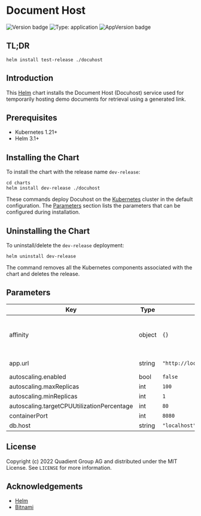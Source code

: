 # Document Host

![Version badge](https://img.shields.io/badge/dynamic/yaml?url=https%3A%2F%2Fraw.githubusercontent.com%2Frobertwtucker%2Fspt-charts%2Fmaster%2Fdocuhost%2FChart.yaml&query=%24.version&label=Version)
![Type: application](https://img.shields.io/badge/Type-application-informational?style=flat-square)
![AppVersion badge](https://img.shields.io/badge/dynamic/yaml?url=https%3A%2F%2Fraw.githubusercontent.com%2Frobertwtucker%2Fspt-charts%2Fmaster%2Fdocuhost%2FChart.yaml&query=%24.appVersion&label=AppVersion&link=https%3A%2F%2Fgithub.com%2Frobertwtucker%2Fdocument-host)

## TL;DR

```console
helm install test-release ./docuhost
```

## Introduction

This [Helm](https://helm.sh) chart installs the Document Host (Docuhost)
service used for temporarily hosting demo documents for retrieval using a
generated link.

## Prerequisites

- Kubernetes 1.21+
- Helm 3.1+

## Installing the Chart

To install the chart with the release name `dev-release`:

```console
cd charts
helm install dev-release ./docuhost
```

These commands deploy Docuhost on the [Kubernetes](https://kubernetes.io)
cluster in the default configuration. The [Parameters](#parameters) section
lists the parameters that can be configured during installation.

## Uninstalling the Chart

To uninstall/delete the `dev-release` deployment:

```console
helm uninstall dev-release
```

The command removes all the Kubernetes components associated with the chart and
deletes the release.

## Parameters

| Key                                        | Type   | Default                           | Description                                                                                                                                                                                                                     |
| ------------------------------------------ | ------ | --------------------------------- | ------------------------------------------------------------------------------------------------------------------------------------------------------------------------------------------------------------------------------- |
| affinity                                   | object | `{}`                              | Affinity for pod assignment ref: https://kubernetes.io/docs/concepts/configuration/assign-pod-node/#affinity-and-anti-affinity NOTE: podAffinityPreset, podAntiAffinityPreset, and nodeAffinityPreset will be ignored when set. |
| app.url                                    | string | `"http://localhost/v1/documents"` | Fully-qualified URL to the documents resource (gets prepend to document ID)                                                                                                                                                     |
| autoscaling.enabled                        | bool   | `false`                           | Enable auto-scaling for DocuHost                                                                                                                                                                                                |
| autoscaling.maxReplicas                    | int    | `100`                             | Maximum number of replicas that can be deployed                                                                                                                                                                                 |
| autoscaling.minReplicas                    | int    | `1`                               | Minimum number of replicas to deploy                                                                                                                                                                                            |
| autoscaling.targetCPUUtilizationPercentage | int    | `80`                              | Target CPU utilization (percent) for each replica                                                                                                                                                                               |
| containerPort                              | int    | `8080`                            | DocuHost container port                                                                                                                                                                                                         |
| db.host                                    | string | `"localhost"`                     | Database host                                                                                                                                                                                                                   |

## License

Copyright (c) 2022 Quadient Group AG and distributed under the MIT License. See `LICENSE` for more information.

## Acknowledgements

- [Helm](https://helm.sh)
- [Bitnami](https://bitnami.com/)
